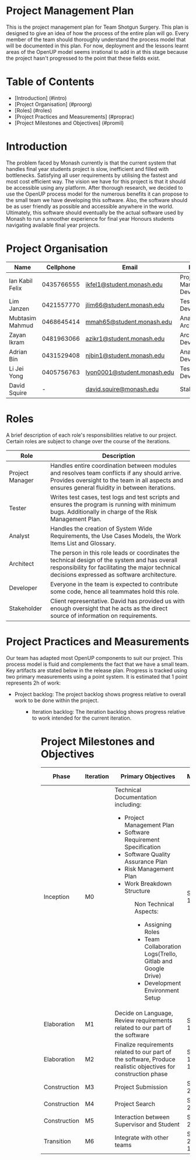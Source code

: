 # Project Management Plan
This is the project management plan for Team Shotgun Surgery. This plan is designed to give an idea of how the process of the entire plan will go. 
Every member of the team should thoroughly understand the process model that will be documented in this plan. For now, deployment and the lessons learnt
areas of the OpenUP model seems irrational to add in at this stage because the project hasn't progressed to the point that these fields exist.

# Table of Contents
- [Introduction] (#intro)
- [Project Organisation] (#proorg)
- [Roles] (#roles)
- [Project Practices and Measurements] (#proprac)
- [Project Milestones and Objectives] (#promil)

<a name="intro"></a>
# Introduction
The problem faced by Monash currently is that the current system that handles final year students project is slow, inefficient and filled with bottlenecks.
Satisfying all user requirements by utilising the fastest and most cost efficient way. The vision we have for this project is that it should be accessible 
using any platform. After thorough research, we decided to use the OpenUP process model for the numerous benefits it can propose to the small team we have
developing this software. Also, the software should be as user friendly as possible and accessible anywhere in the world. Ultimately, this software should
eventually be the actual software used by Monash to run a smoother experience for final year Honours students navigating available final year projects.

<a name="proorg"></a>
# Project Organisation
Name | Cellphone | Email | Roles
--- | --- | --- | ---
Ian Kabil Felix | 0435766555 | ikfel1@student.monash.edu | Project Manager, Developer
Lim Janzen | 0421557770 | jlim66@student.monash.edu | Tester, Developer
Mubtasim Mahmud | 0468645414 | mmah65@student.monash.edu | Analyst, Architect
Zayan Ikram | 0481963066 | azikr1@student.monash.edu | Architect, Developer
Adrian Bin | 0431529408 | njbin1@student.monash.edu | Analyst, Developer
Li Jei Yong | 0405756763 | lyon0001@student.monash.edu | Tester, Developer
David Squire | - | david.squire@monash.edu | Stakeholder

<a name="roles"></a>
# Roles
A brief description of each role's responsibilities relative to our project. Certain roles are subject to change over the course of the iterations.

Role | Description
--- | --- 
Project Manager | Handles entire coordination between modules and resolves team conflicts if any should arrive. Provides oversight to the team in all aspects and ensures general fluidity in between iterations. 
Tester | Writes test cases, test logs and test scripts and ensures the program is running with minimum bugs. Additionally in charge of the Risk Management Plan.
Analyst | Handles the creation of System Wide Requirements, the Use Cases Models, the Work Items List and Glossary.
Architect | The person in this role leads or coordinates the technical design of the system and has overall responsibility for facilitating the major technical decisions expressed as software architecture.
Developer | Everyone in the team is expected to contribute some code, hence all teammates hold this role.
Stakeholder | Client representative. David has provided us with enough oversight that he acts as the direct source of information on requirements.


<a name="proprac"></a>
# Project Practices and Measurements
Our team has adapted most OpenUP components to suit our project. This process model is fluid and complements the fact that we have a small team.
Key artifacts are stated below in the release plan.
Progress is tracked using two primary measurements using a point system. It is estimated that 1 point represents 2h of work:
<ul><li>Project backlog: The project backlog shows progress relative to overall work to be done within the project.</li><ul>
<ul><li>Iteration backlog: The iteration backlog shows progress relative to work intended for the current iteration.</li><ul>

<a name="promil"></a>
# Project Milestones and Objectives
Phase | Iteration | Primary Objectives | Milestone | Duration Estimate(weeks)
--- | --- | --- | --- | ---
Inception | M0 | Technical Documentation including: <ul><li>Project Management Plan</li><li>Software Requirement Specification</li><li>Software Quality Assurance Plan</li><li>Risk Management Plan</li><li>Work Breakdown Structure</li><ul> Non Technical Aspects:<ul><li>Assigning Roles</li><li>Team Collaboration Logs(Trello, Gitlab and Google Drive)</li><li>Development Environment Setup</li><ul>  | Semester 1, Week 6 | 6
Elaboration | M1 | Decide on Language, Review requirements related to our part of the software | Semester 1, Week 9 | 3
Elaboration | M2 | Finalize requirements related to our part of the software, Produce realistic objectives for construction phase | Semester 1, Week 12 | 3
Construction | M3 | Project Submission | Semester 2, Week 3 | 3
Construction | M4 | Project Search | Semester 2, Week 6 | 3
Construction | M5 | Interaction between Supervisor and Student | Semester 2, Week 9 | 3
Transition | M6 | Integrate with other teams | Semester 2, Week 12 | 3

